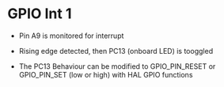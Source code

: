 # GPIO Int 1

- Pin A9 is monitored for interrupt

- Rising edge detected, then PC13 (onboard LED) is tooggled 

- The PC13 Behaviour can be modified to GPIO_PIN_RESET or GPIO_PIN_SET (low or high) with HAL GPIO functions

